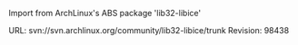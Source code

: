 Import from ArchLinux's ABS package 'lib32-libice'

URL: svn://svn.archlinux.org/community/lib32-libice/trunk
Revision: 98438
